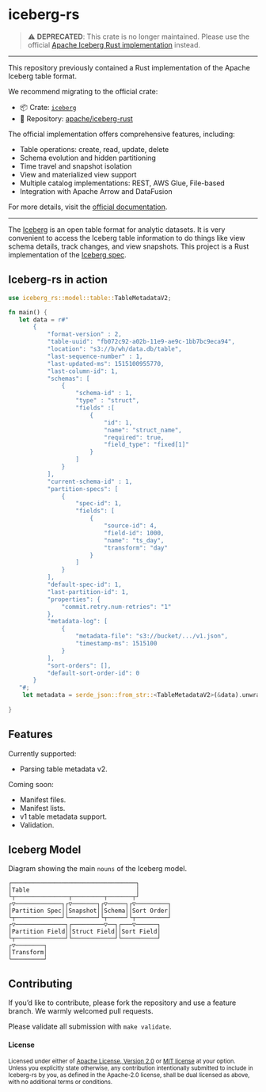 # iceberg-rs

> ⚠️ **DEPRECATED**: This crate is no longer maintained. Please use the official [Apache Iceberg Rust implementation](https://crates.io/crates/iceberg) instead.

---

This repository previously contained a Rust implementation of the Apache Iceberg table format.

We recommend migrating to the official crate:

- 📦 Crate: [`iceberg`](https://crates.io/crates/iceberg)
- 🔗 Repository: [apache/iceberg-rust](https://github.com/apache/iceberg-rust)

The official implementation offers comprehensive features, including:

- Table operations: create, read, update, delete
- Schema evolution and hidden partitioning
- Time travel and snapshot isolation
- View and materialized view support
- Multiple catalog implementations: REST, AWS Glue, File-based
- Integration with Apache Arrow and DataFusion

For more details, visit the [official documentation](https://docs.rs/iceberg/latest/iceberg/).

---
The [Iceberg](https://iceberg.apache.org/) is an open table format for analytic datasets. It is very convenient to access the Iceberg table information to do things like view schema details, track changes, and view snapshots. This project is a Rust implementation of the [Iceberg spec](https://iceberg.apache.org/spec/).

## Iceberg-rs in action

```rust
use iceberg_rs::model::table::TableMetadataV2;

fn main() {
   let data = r#"
       {
           "format-version" : 2,
           "table-uuid": "fb072c92-a02b-11e9-ae9c-1bb7bc9eca94",
           "location": "s3://b/wh/data.db/table",
           "last-sequence-number" : 1,
           "last-updated-ms": 1515100955770,
           "last-column-id": 1,
           "schemas": [
               {
                   "schema-id" : 1,
                   "type" : "struct",
                   "fields" :[
                       {
                           "id": 1,
                           "name": "struct_name",
                           "required": true,
                           "field_type": "fixed[1]"
                       }
                   ]
               }
           ],
           "current-schema-id" : 1,
           "partition-specs": [
               {
                   "spec-id": 1,
                   "fields": [
                       {  
                           "source-id": 4,  
                           "field-id": 1000,  
                           "name": "ts_day",  
                           "transform": "day"
                       } 
                   ]
               }
           ],
           "default-spec-id": 1,
           "last-partition-id": 1,
           "properties": {
               "commit.retry.num-retries": "1"
           },
           "metadata-log": [
               {  
                   "metadata-file": "s3://bucket/.../v1.json",  
                   "timestamp-ms": 1515100
               }
           ],
           "sort-orders": [],
           "default-sort-order-id": 0
       }
   "#;
    let metadata = serde_json::from_str::<TableMetadataV2>(&data).unwrap();
 
}
```

## Features

Currently supported:
- Parsing table metadata v2.

Coming soon:
- Manifest files.
- Manifest lists.
- v1 table metadata support.
- Validation.

## Iceberg Model

Diagram showing the main `nouns` of the Iceberg model.

```
┌───────────────────────────────────┐         
│Table                              │         
└┬───────────────┬─────────┬───────┬┘         
┌▽─────────────┐┌▽───────┐┌▽─────┐┌▽─────────┐
│Partition Spec││Snapshot││Schema││Sort Order│
└┬─────────────┘└────────┘└┬─────┘└┬─────────┘
┌▽──────────────┐┌─────────▽──┐┌───▽──────┐   
│Partition Field││Struct Field││Sort Field│   
└┬──────────────┘└────────────┘└──────────┘   
┌▽────────┐                                   
│Transform│                                   
└─────────┘                                   

```

## Contributing

If you’d like to contribute, please fork the repository and use a feature branch. We warmly welcomed pull requests.

Please validate all submission with `make validate`.

#### License

<sup>
Licensed under either of <a href="LICENSE-APACHE">Apache License, Version
2.0</a> or <a href="LICENSE-MIT">MIT license</a> at your option.
</sup>

<br>

<sub>
Unless you explicitly state otherwise, any contribution intentionally submitted to include in Iceberg-rs by you, as defined in the Apache-2.0 license, shall be dual licensed as above, with no additional terms or conditions.
</sub>

